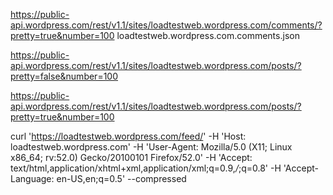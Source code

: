 https://public-api.wordpress.com/rest/v1.1/sites/loadtestweb.wordpress.com/comments/?pretty=true&number=100
loadtestweb.wordpress.com.comments.json

https://public-api.wordpress.com/rest/v1.1/sites/loadtestweb.wordpress.com/posts/?pretty=false&number=100

https://public-api.wordpress.com/rest/v1.1/sites/loadtestweb.wordpress.com/posts/?pretty=true&number=100


curl 'https://loadtestweb.wordpress.com/feed/' -H 'Host: loadtestweb.wordpress.com' -H 'User-Agent: Mozilla/5.0 (X11; Linux x86_64; rv:52.0) Gecko/20100101 Firefox/52.0' -H 'Accept: text/html,application/xhtml+xml,application/xml;q=0.9,*/*;q=0.8' -H 'Accept-Language: en-US,en;q=0.5' --compressed 


